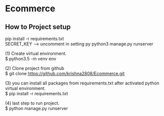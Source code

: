 # Ecommerce


## How to Project setup

   pip install -r requirements.txt <br>
   SECRET_KEY  -->   uncomment in setting py
   python3 manage.py runserver
   
(1) Create virtual  environment. <br>
           $ python3.5 -m venv env

(2)  Clone project from github <br>
      $ git clone  https://github.com/krishna2808/Ecommerce.git

(3)  you can install all packages from requirements.txt after activated python virtual environment. <br>
        $ pip install -r requirements.txt  

(4)  last step to run project. <br>
       $ python manage.py runserver 
